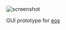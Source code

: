 ![screenshot](https://fans656.me/file/images/blog/2017-10-18%2017-09-16-833000.png)

GUI prototype for [eos](https://github.com/fans656/eos)
